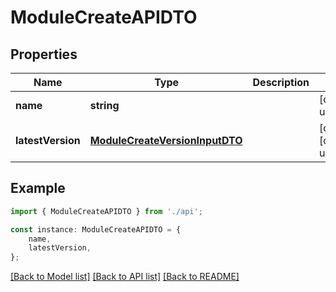 # ModuleCreateAPIDTO


## Properties

Name | Type | Description | Notes
------------ | ------------- | ------------- | -------------
**name** | **string** |  | [default to undefined]
**latestVersion** | [**ModuleCreateVersionInputDTO**](ModuleCreateVersionInputDTO.md) |  | [optional] [default to undefined]

## Example

```typescript
import { ModuleCreateAPIDTO } from './api';

const instance: ModuleCreateAPIDTO = {
    name,
    latestVersion,
};
```

[[Back to Model list]](../README.md#documentation-for-models) [[Back to API list]](../README.md#documentation-for-api-endpoints) [[Back to README]](../README.md)

